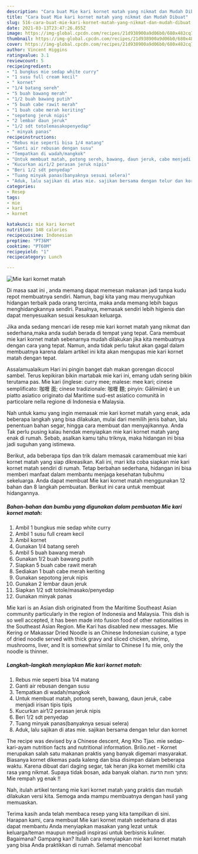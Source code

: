 ```yaml
---
description: "Cara buat Mie kari kornet matah yang nikmat dan Mudah Dibuat"
title: "Cara buat Mie kari kornet matah yang nikmat dan Mudah Dibuat"
slug: 516-cara-buat-mie-kari-kornet-matah-yang-nikmat-dan-mudah-dibuat
date: 2021-03-13T23:47:26.855Z
image: https://img-global.cpcdn.com/recipes/21d938900a9d06b0/680x482cq70/mie-kari-kornet-matah-foto-resep-utama.jpg
thumbnail: https://img-global.cpcdn.com/recipes/21d938900a9d06b0/680x482cq70/mie-kari-kornet-matah-foto-resep-utama.jpg
cover: https://img-global.cpcdn.com/recipes/21d938900a9d06b0/680x482cq70/mie-kari-kornet-matah-foto-resep-utama.jpg
author: Vincent Higgins
ratingvalue: 3.1
reviewcount: 5
recipeingredient:
- "1 bungkus mie sedap white curry"
- "1 susu full cream kecil"
- " kornet"
- "1/4 batang sereh"
- "5 buah bawang merah"
- "1/2 buah bawang putih"
- "5 buah cabe rawit merah"
- "1 buah cabe merah keriting"
- "sepotong jeruk nipis"
- "2 lembar daun jeruk"
- "1/2 sdt totolemasakopenyedap"
- " minyak panas"
recipeinstructions:
- "Rebus mie seperti bisa 1/4 matang"
- "Ganti air rebusan dengan susu"
- "Tempatkan di wadah/mangkok"
- "Untuk membuat matah, potong sereh, bawang, daun jeruk, cabe menjadi irisan tipis tipis"
- "Kucurkan air1/2 perasan jeruk nipis"
- "Beri 1/2 sdt penyedap"
- "Tuang minyak panas(banyaknya sesuai selera)"
- "Aduk, lalu sajikan di atas mie. sajikan bersama dengan telur dan kornet"
categories:
- Resep
tags:
- mie
- kari
- kornet

katakunci: mie kari kornet 
nutrition: 148 calories
recipecuisine: Indonesian
preptime: "PT36M"
cooktime: "PT60M"
recipeyield: "1"
recipecategory: Lunch

---
```



![Mie kari kornet matah](https://img-global.cpcdn.com/recipes/21d938900a9d06b0/680x482cq70/mie-kari-kornet-matah-foto-resep-utama.jpg)

Di masa  saat ini , anda memang dapat memesan makanan jadi tanpa kudu repot membuatnya sendiri. Namun, bagi kita yang mau menyuguhkan hidangan terbaik pada orang tercinta, maka anda memang lebih bagus menghidangkannya sendiri. Pasalnya, memasak sendiri lebih higienis dan dapat menyesuaikan sesuai kesukaan keluarga.

Jika anda sedang mencari ide resep mie kari kornet matah yang nikmat dan sederhana,maka anda sudah berada di tempat yang tepat. Cara membuat mie kari kornet matah  sebenarnya mudah dilakukan jika kita membuatnya dengan cara yang tepat. Namun, anda tidak perlu takut akan gagal dalam membuatnya 
karena dalam artikel ini kita akan mengupas mie kari kornet matah dengan tepat.  

Assalamualaikum Hari ini pingin banget dah makan gorengan dicocol sambel. Terus kepikiran bikin martabak mie kari ini, emang udah sering bikin terutama pas. Mie kari (inglese: curry mee; malese: mee kari; cinese semplificato: 咖喱 面; cinese tradizionale: 咖喱 麵; pinyin: Gālímiàn) è un piatto asiatico originato dal Maritime sud-est asiatico comunità in particolare nella regione di Indonesia e Malaysia.

Nah untuk kamu yang ingin memasak mie kari kornet matah yang enak, ada beberapa langkah yang bisa dilakukan, mulai dari memilih jenis bahan, lalu penentuan bahan segar, hingga cara membuat dan menyajikannya. Anda Tak perlu pusing kalau hendak menyiapkan mie kari kornet matah yang enak di rumah. Sebab, asalkan kamu  tahu triknya, maka hidangan ini bisa jadi suguhan yang istimewa.

Berikut, ada beberapa tips dan trik dalam memasak caramembuat mie kari kornet matah yang siap dikreasikan. Kali ini, mari kita coba siapkan mie kari kornet matah sendiri di rumah. Tetap berbahan sederhana, hidangan ini bisa memberi manfaat dalam membantu menjaga kesehatan tubuhmu sekeluarga. Anda dapat membuat Mie kari kornet matah menggunakan 12 bahan dan 8 langkah pembuatan. Berikut ini cara untuk membuat hidangannya.

<!--inarticleads1-->

##### Bahan-bahan dan bumbu yang digunakan dalam pembuatan Mie kari kornet matah:

1. Ambil 1 bungkus mie sedap white curry
1. Ambil 1 susu full cream kecil
1. Ambil  kornet
1. Gunakan 1/4 batang sereh
1. Ambil 5 buah bawang merah
1. Gunakan 1/2 buah bawang putih
1. Siapkan 5 buah cabe rawit merah
1. Sediakan 1 buah cabe merah keriting
1. Gunakan sepotong jeruk nipis
1. Gunakan 2 lembar daun jeruk
1. Siapkan 1/2 sdt totole/masako/penyedap
1. Gunakan  minyak panas


Mie kari is an Asian dish originated from the Maritime Southeast Asian community particularly in the region of Indonesia and Malaysia. This dish is so well accepted, it has been made into fusion food of other nationalities in the Southeast Asian Region. Mie Kari has disabled new messages. Mie Kering or Makassar Dried Noodle is an Chinese Indonesian cuisine, a type of dried noodle served with thick gravy and sliced chicken, shrimp, mushrooms, liver, and It is somewhat similar to Chinese I fu mie, only the noodle is thinner. 

<!--inarticleads2-->

##### Langkah-langkah menyiapkan Mie kari kornet matah:

1. Rebus mie seperti bisa 1/4 matang
1. Ganti air rebusan dengan susu
1. Tempatkan di wadah/mangkok
1. Untuk membuat matah, potong sereh, bawang, daun jeruk, cabe menjadi irisan tipis tipis
1. Kucurkan air1/2 perasan jeruk nipis
1. Beri 1/2 sdt penyedap
1. Tuang minyak panas(banyaknya sesuai selera)
1. Aduk, lalu sajikan di atas mie. sajikan bersama dengan telur dan kornet


The recipe was devised by a Chinese descent, Ang Kho Tjao. mie sedap-kari-ayam nutrition facts and nutritional information. Brilio.net - Kornet merupakan salah satu makanan praktis yang banyak digemari masyarakat. Biasanya kornet dikemas pada kaleng dan bisa disimpan dalam beberapa waktu. Karena dibuat dari daging segar, tak heran jika kornet memiliki cita rasa yang nikmat. Supaya tidak bosan, ada banyak olahan. מתוך חוות הדעת: Mie rempah yg enak !! 

Nah, itulah artikel tentang  mie kari kornet matah  yang praktis dan mudah dilakukan versi kita. Semoga anda mampu membuatnya dengan hasil yang memuaskan. 

Terima kasih anda telah membaca resep yang kita tampilkan di sini. Harapan kami, cara membuat  Mie kari kornet matah sederhana di atas dapat membantu Anda menyiapkan masakan yang lezat untuk keluarga/teman maupun menjadi inspirasi untuk berbisnis kuliner. Bagaimana? Gampang kan? Itulah cara menyiapkan mie kari kornet matah yang bisa Anda praktikkan di rumah. Selamat mencoba!

